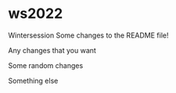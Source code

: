 # ws2022
Wintersession
Some changes to the README file!

Any changes that you want

Some random changes

Something else